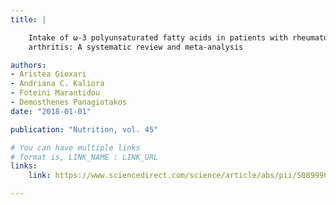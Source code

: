 ```yaml
---
title: |

    Intake of ω-3 polyunsaturated fatty acids in patients with rheumatoid
    arthritis: A systematic review and meta-analysis

authors:
- Aristea Gioxari
- Andriana C. Kaliora
- Foteini Marantidou
- Demosthenes Panagiotakos
date: "2018-01-01"

publication: "Nutrition, vol. 45"

# You can have multiple links
# format is, LINK_NAME : LINK_URL
links:
    link: https://www.sciencedirect.com/science/article/abs/pii/S089990071730134X

---
```

